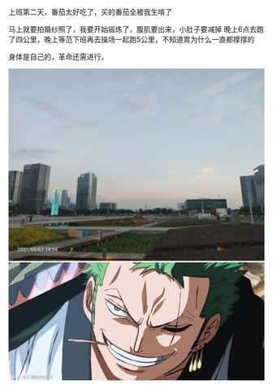上班第二天，番茄太好吃了，买的番茄全被我生啃了

马上就要拍婚纱照了，我要开始锻炼了，腹肌要出来，小肚子要减掉
晚上6点去跑了四公里，晚上等范下班再去操场一起跑5公里，不知道胃为什么一直都撑撑的

身体是自己的，革命还需进行，

![](../img/6904315-5ffc89014131a17f.jpg)
![](../img/6904315-1ef6126a2fe2f68c.png)
